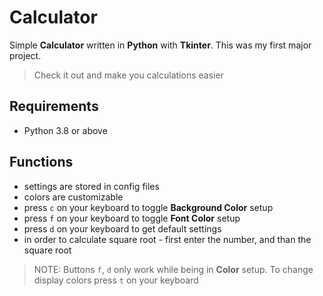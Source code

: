 # Calculator
Simple **Calculator** written in **Python** with **Tkinter**. This was my first major project.

> Check it out and make you calculations easier

## Requirements 
- Python 3.8 or above

## Functions
- settings are stored in config files
- colors are customizable
- press `c` on your keyboard to toggle **Background Color** setup
- press `f` on your keyboard to toggle **Font Color** setup
- press `d` on your keyboard to get default settings
- in order to calculate square root - first enter the number, and than the square root

> NOTE: Buttons `f`, `d` only work while being in **Color** setup. To change display colors press `t` on your keyboard
